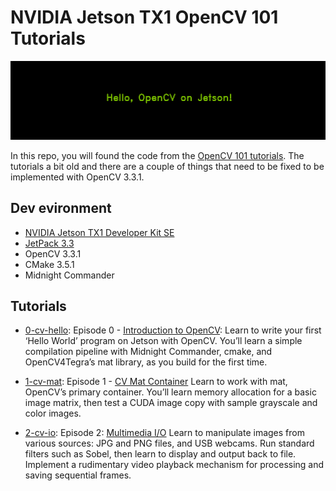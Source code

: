 # NVIDIA Jetson TX1 OpenCV 101 Tutorials

![Hello!](./images/hello.png)

In this repo, you will found the code from the [OpenCV 101 tutorials](https://developer.nvidia.com/embedded/learn/tutorials). The tutorials a bit old and there are a couple of things that need to be fixed to be implemented with OpenCV 3.3.1.



## Dev evironment

- [NVIDIA Jetson TX1 Developer Kit SE](https://developer.nvidia.com/embedded/buy/jetson-tx1-devkit)
- [JetPack 3.3](https://developer.nvidia.com/embedded/jetpack)
- OpenCV 3.3.1
- CMake 3.5.1
- Midnight Commander

## Tutorials

- [0-cv-hello](./0-cv-hello):  Episode 0 - [Introduction to OpenCV](https://www.youtube.com/watch?v=gvmP0WRVUxI): Learn to write your first ‘Hello World’ program on Jetson with OpenCV. You’ll learn a simple compilation pipeline with Midnight Commander, cmake, and OpenCV4Tegra’s mat library, as you build for the first time.

- [1-cv-mat](./1-cv-mat): Episode 1 - [CV Mat Container](https://www.youtube.com/watch?v=lQfWANnqmps) Learn to work with mat, OpenCV’s primary container. You’ll learn memory allocation for a basic image matrix, then test a CUDA image copy with sample grayscale and color images.

- [2-cv-io](./2-cv-io): Episode 2: [Multimedia I/O](https://www.youtube.com/watch?v=PEaNXO5SKsE)
Learn to manipulate images from various sources: JPG and PNG files, and USB webcams. Run standard filters such as Sobel, then learn to display and output back to file. Implement a rudimentary video playback mechanism for processing and saving sequential frames.



